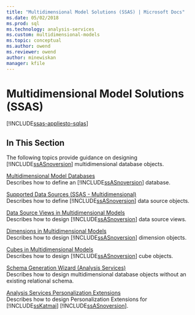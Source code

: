 ```yaml
---
title: "Multidimensional Model Solutions (SSAS) | Microsoft Docs"
ms.date: 05/02/2018
ms.prod: sql
ms.technology: analysis-services
ms.custom: multidimensional-models
ms.topic: conceptual
ms.author: owend
ms.reviewer: owend
author: minewiskan
manager: kfile
---
```

# Multidimensional Model Solutions (SSAS)
[!INCLUDE[ssas-appliesto-sqlas](../../includes/ssas-appliesto-sqlas.md)]
    
## In This Section  
 The following topics provide guidance on designing [!INCLUDE[ssASnoversion](../../includes/ssasnoversion-md.md)] multidimensional database objects.  
  
 [Multidimensional Model Databases](../../analysis-services/multidimensional-models/multidimensional-model-databases-ssas.md)  
 Describes how to define an [!INCLUDE[ssASnoversion](../../includes/ssasnoversion-md.md)] database.  
  
 [Supported Data Sources &#40;SSAS - Multidimensional&#41;](../../analysis-services/multidimensional-models/supported-data-sources-ssas-multidimensional.md)  
 Describes how to define [!INCLUDE[ssASnoversion](../../includes/ssasnoversion-md.md)] data source objects.  
  
 [Data Source Views in Multidimensional Models](../../analysis-services/multidimensional-models/data-source-views-in-multidimensional-models.md)  
 Describes how to design [!INCLUDE[ssASnoversion](../../includes/ssasnoversion-md.md)] data source views.  
  
 [Dimensions in Multidimensional Models](../../analysis-services/multidimensional-models/dimensions-in-multidimensional-models.md)  
 Describes how to design [!INCLUDE[ssASnoversion](../../includes/ssasnoversion-md.md)] dimension objects.  
  
 [Cubes in Multidimensional Models](../../analysis-services/multidimensional-models/cubes-in-multidimensional-models.md)  
 Describes how to design [!INCLUDE[ssASnoversion](../../includes/ssasnoversion-md.md)] cube objects.  
  
 [Schema Generation Wizard &#40;Analysis Services&#41;](../../analysis-services/multidimensional-models/schema-generation-wizard-analysis-services.md)  
 Describes how to design multidimensional database objects without an existing relational schema.  
  
 [Analysis Services Personalization Extensions](../../analysis-services/multidimensional-models/extending-olap/analysis-services-personalization-extensions.md)  
 Describes how to design Personalization Extensions for [!INCLUDE[ssKatmai](../../includes/sskatmai-md.md)] [!INCLUDE[ssASnoversion](../../includes/ssasnoversion-md.md)].  
  
  
